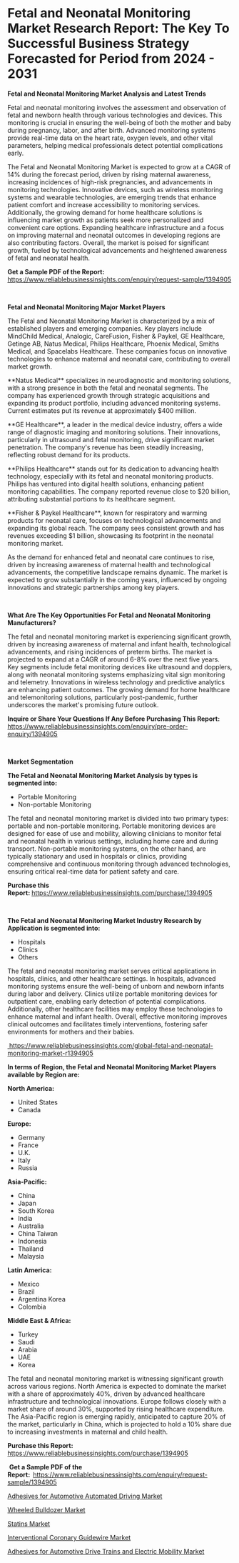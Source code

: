 <p><h1>Fetal and Neonatal Monitoring Market Research Report: The Key To Successful Business Strategy Forecasted for Period from 2024 - 2031</h1></p><p><strong>Fetal and Neonatal Monitoring Market Analysis and Latest Trends</strong></p>
<p><p>Fetal and neonatal monitoring involves the assessment and observation of fetal and newborn health through various technologies and devices. This monitoring is crucial in ensuring the well-being of both the mother and baby during pregnancy, labor, and after birth. Advanced monitoring systems provide real-time data on the heart rate, oxygen levels, and other vital parameters, helping medical professionals detect potential complications early.</p><p>The Fetal and Neonatal Monitoring Market is expected to grow at a CAGR of 14% during the forecast period, driven by rising maternal awareness, increasing incidences of high-risk pregnancies, and advancements in monitoring technologies. Innovative devices, such as wireless monitoring systems and wearable technologies, are emerging trends that enhance patient comfort and increase accessibility to monitoring services. Additionally, the growing demand for home healthcare solutions is influencing market growth as patients seek more personalized and convenient care options. Expanding healthcare infrastructure and a focus on improving maternal and neonatal outcomes in developing regions are also contributing factors. Overall, the market is poised for significant growth, fueled by technological advancements and heightened awareness of fetal and neonatal health.</p></p>
<p><strong>Get a Sample PDF of the Report:&nbsp;</strong> <a href="https://www.reliablebusinessinsights.com/enquiry/request-sample/1394905">https://www.reliablebusinessinsights.com/enquiry/request-sample/1394905</a></p>
<p>&nbsp;</p>
<p><strong>Fetal and Neonatal Monitoring Major Market Players</strong></p>
<p><p>The Fetal and Neonatal Monitoring Market is characterized by a mix of established players and emerging companies. Key players include MindChild Medical, Analogic, CareFusion, Fisher & Paykel, GE Healthcare, Getinge AB, Natus Medical, Philips Healthcare, Phoenix Medical, Smiths Medical, and Spacelabs Healthcare. These companies focus on innovative technologies to enhance maternal and neonatal care, contributing to overall market growth.</p><p>**Natus Medical** specializes in neurodiagnostic and monitoring solutions, with a strong presence in both the fetal and neonatal segments. The company has experienced growth through strategic acquisitions and expanding its product portfolio, including advanced monitoring systems. Current estimates put its revenue at approximately $400 million.</p><p>**GE Healthcare**, a leader in the medical device industry, offers a wide range of diagnostic imaging and monitoring solutions. Their innovations, particularly in ultrasound and fetal monitoring, drive significant market penetration. The company's revenue has been steadily increasing, reflecting robust demand for its products.</p><p>**Philips Healthcare** stands out for its dedication to advancing health technology, especially with its fetal and neonatal monitoring products. Philips has ventured into digital health solutions, enhancing patient monitoring capabilities. The company reported revenue close to $20 billion, attributing substantial portions to its healthcare segment.</p><p>**Fisher & Paykel Healthcare**, known for respiratory and warming products for neonatal care, focuses on technological advancements and expanding its global reach. The company sees consistent growth and has revenues exceeding $1 billion, showcasing its footprint in the neonatal monitoring market.</p><p>As the demand for enhanced fetal and neonatal care continues to rise, driven by increasing awareness of maternal health and technological advancements, the competitive landscape remains dynamic. The market is expected to grow substantially in the coming years, influenced by ongoing innovations and strategic partnerships among key players.</p></p>
<p>&nbsp;</p>
<p><strong>What Are The Key Opportunities For Fetal and Neonatal Monitoring Manufacturers?</strong></p>
<p><p>The fetal and neonatal monitoring market is experiencing significant growth, driven by increasing awareness of maternal and infant health, technological advancements, and rising incidences of preterm births. The market is projected to expand at a CAGR of around 6-8% over the next five years. Key segments include fetal monitoring devices like ultrasound and dopplers, along with neonatal monitoring systems emphasizing vital sign monitoring and telemetry. Innovations in wireless technology and predictive analytics are enhancing patient outcomes. The growing demand for home healthcare and telemonitoring solutions, particularly post-pandemic, further underscores the market's promising future outlook.</p></p>
<p><strong>Inquire or Share Your Questions If Any Before Purchasing This Report:</strong> <a href="https://www.reliablebusinessinsights.com/enquiry/pre-order-enquiry/1394905">https://www.reliablebusinessinsights.com/enquiry/pre-order-enquiry/1394905</a></p>
<p>&nbsp;</p>
<p><strong>Market Segmentation</strong></p>
<p><strong>The Fetal and Neonatal Monitoring Market Analysis by types is segmented into:</strong></p>
<p><ul><li>Portable Monitoring</li><li>Non-portable Monitoring</li></ul></p>
<p><p>The fetal and neonatal monitoring market is divided into two primary types: portable and non-portable monitoring. Portable monitoring devices are designed for ease of use and mobility, allowing clinicians to monitor fetal and neonatal health in various settings, including home care and during transport. Non-portable monitoring systems, on the other hand, are typically stationary and used in hospitals or clinics, providing comprehensive and continuous monitoring through advanced technologies, ensuring critical real-time data for patient safety and care.</p></p>
<p><strong>Purchase this Report:&nbsp;</strong><a href="https://www.reliablebusinessinsights.com/purchase/1394905">https://www.reliablebusinessinsights.com/purchase/1394905</a></p>
<p>&nbsp;</p>
<p><strong>The Fetal and Neonatal Monitoring Market Industry Research by Application is segmented into:</strong></p>
<p><ul><li>Hospitals</li><li>Clinics</li><li>Others</li></ul></p>
<p><p>The fetal and neonatal monitoring market serves critical applications in hospitals, clinics, and other healthcare settings. In hospitals, advanced monitoring systems ensure the well-being of unborn and newborn infants during labor and delivery. Clinics utilize portable monitoring devices for outpatient care, enabling early detection of potential complications. Additionally, other healthcare facilities may employ these technologies to enhance maternal and infant health. Overall, effective monitoring improves clinical outcomes and facilitates timely interventions, fostering safer environments for mothers and their babies.</p></p>
<p><a href="https://www.reliablebusinessinsights.com/global-fetal-and-neonatal-monitoring-market-r1394905">&nbsp;https://www.reliablebusinessinsights.com/global-fetal-and-neonatal-monitoring-market-r1394905</a></p>
<p><strong>In terms of Region, the Fetal and Neonatal Monitoring Market Players available by Region are:</strong></p>
<p>
    <p> <strong> North America: </strong>
        <ul>
            <li>United States</li>
            <li>Canada</li>
        </ul>
        </p> 
    <p> <strong> Europe: </strong>
        <ul>
            <li>Germany</li>
            <li>France</li>
            <li>U.K.</li>
            <li>Italy</li>
            <li>Russia</li>
        </ul>
        </p> 
    <p> <strong> Asia-Pacific: </strong>
        <ul>
            <li>China</li>
            <li>Japan</li>
            <li>South Korea</li>
            <li>India</li>
            <li>Australia</li>
            <li>China Taiwan</li>
            <li>Indonesia</li>
            <li>Thailand</li>
            <li>Malaysia</li>
        </ul>
        </p> 
    <p> <strong> Latin America: </strong>
        <ul>
            <li>Mexico</li>
            <li>Brazil</li>
            <li>Argentina Korea</li>
            <li>Colombia</li>
        </ul>
        </p> 
    <p> <strong> Middle East & Africa: </strong>
        <ul>
            <li>Turkey</li>
            <li>Saudi</li>
            <li>Arabia</li>
            <li>UAE</li>
            <li>Korea</li>
        </ul>
    </p>
    </p>
<p><p>The fetal and neonatal monitoring market is witnessing significant growth across various regions. North America is expected to dominate the market with a share of approximately 40%, driven by advanced healthcare infrastructure and technological innovations. Europe follows closely with a market share of around 30%, supported by rising healthcare expenditure. The Asia-Pacific region is emerging rapidly, anticipated to capture 20% of the market, particularly in China, which is projected to hold a 10% share due to increasing investments in maternal and child health.</p></p>
<p><strong>Purchase this Report: </strong><a href="https://www.reliablebusinessinsights.com/purchase/1394905">https://www.reliablebusinessinsights.com/purchase/1394905</a></p>
<p>&nbsp;<strong>Get a Sample PDF of the Report:&nbsp;&nbsp;</strong><a href="https://www.reliablebusinessinsights.com/enquiry/request-sample/1394905">https://www.reliablebusinessinsights.com/enquiry/request-sample/1394905</a></p>
<p><strong></strong></p>
<p><p><a href="https://issuu.com/reportprime-2/docs/adhesives-for-automotive-automated-_d6bd87a44c4656">Adhesives for Automotive Automated Driving Market</a></p><p><a href="https://www.linkedin.com/pulse/driving-factors-behind-wheeled-bulldozer-market-trends-applications-gdn9f?trackingId=MUDU6POmQyawZHSV8wLeoA%3D%3D">Wheeled Bulldozer Market</a></p><p><a href="https://www.linkedin.com/pulse/statins-market-size-segmentation-trends-growth-analysis-forecast-jaixe?trackingId=CNkvKVleROWviTHQkF4CTg%3D%3D">Statins Market</a></p><p><a href="https://github.com/sumonsky0m/Market-Research-Report-List-1/blob/main/interventional-coronary-guidewire-market.md">Interventional Coronary Guidewire Market</a></p><p><a href="https://issuu.com/reportprime-2/docs/adhesives-for-automotive-drive-trai_b12e53405acae8">Adhesives for Automotive Drive Trains and Electric Mobility Market</a></p></p>